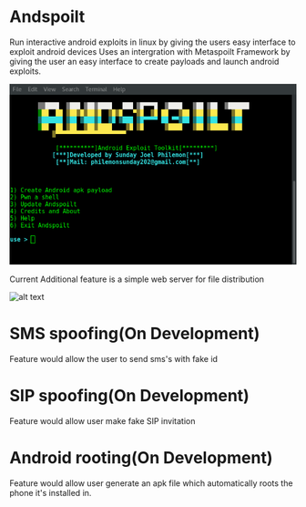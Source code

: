 # Andspoilt
Run interactive android exploits in linux by giving the users easy interface to exploit android devices
Uses an intergration with Metaspoilt Framework by giving the user an easy interface to create payloads and launch android exploits.

![alt text](https://github.com/pythonofhades/Andspoilt/blob/master/src/andy.png)

Current Additional feature is a simple web server for file distribution

![alt text](https://github.com/pythonofhades/Andspoilt/blob/master/and.jpg)


SMS spoofing(On Development)
=====
Feature would allow the user to send sms's with fake id

SIP spoofing(On Development)
=====
Feature would allow user make fake SIP invitation

Android rooting(On Development)
=====
Feature would allow user generate an apk file which automatically roots the phone it's installed in.
